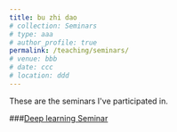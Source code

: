 ```yaml
---
title: bu zhi dao
# collection: Seminars
# type: aaa
# author_profile: true
permalink: /teaching/seminars/
# venue: bbb
# date: ccc
# location: ddd
---
```


These are the seminars I've participated in.

###[Deep learning Seminar](http://tianyuanzhang.com/teaching/)
